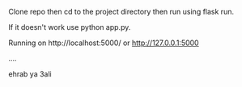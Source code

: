 Clone repo then cd to the project directory then run using flask run.

If it doesn't work use python app.py.

Running on http://localhost:5000/ or http://127.0.0.1:5000

....


ehrab ya 3ali

